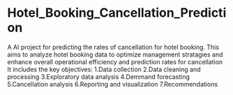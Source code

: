 # Hotel_Booking_Cancellation_Prediction
A AI project for predicting the rates of cancellation for hotel booking. 
This aims to analyze hotel booking data to optimize management stratagies and enhance overall operational efficiency and prediction rates for cancellation
It includes the key objectives:
1.Data collection
2.Data cleaning and processing
3.Exploratory data analysis
4.Demmand forecasting
5.Cancellation analysis
6.Reporting and visualization
7.Recommendations